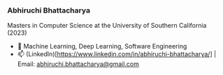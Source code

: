### Abhiruchi Bhattacharya

Masters in Computer Science at the University of Southern California (2023) 

- 🌱 Machine Learning, Deep Learning, Software Engineering
- 📫 (LinkedIn)[https://www.linkedin.com/in/abhiruchi-bhattacharya/] | Email: abhiruchi.bhattacharya@gmail.com

<!--
**abhiruchi1337/abhiruchi1337** is a ✨ _special_ ✨ repository because its `README.md` (this file) appears on your GitHub profile.

Here are some ideas to get you started:

- 🔭 I’m currently working on ...
- 🌱 I’m currently learning ...
- 👯 I’m looking to collaborate on ...
- 🤔 I’m looking for help with ...
- 💬 Ask me about ...
- 📫 How to reach me: ...
- 😄 Pronouns: ...
- ⚡ Fun fact: ...
-->
